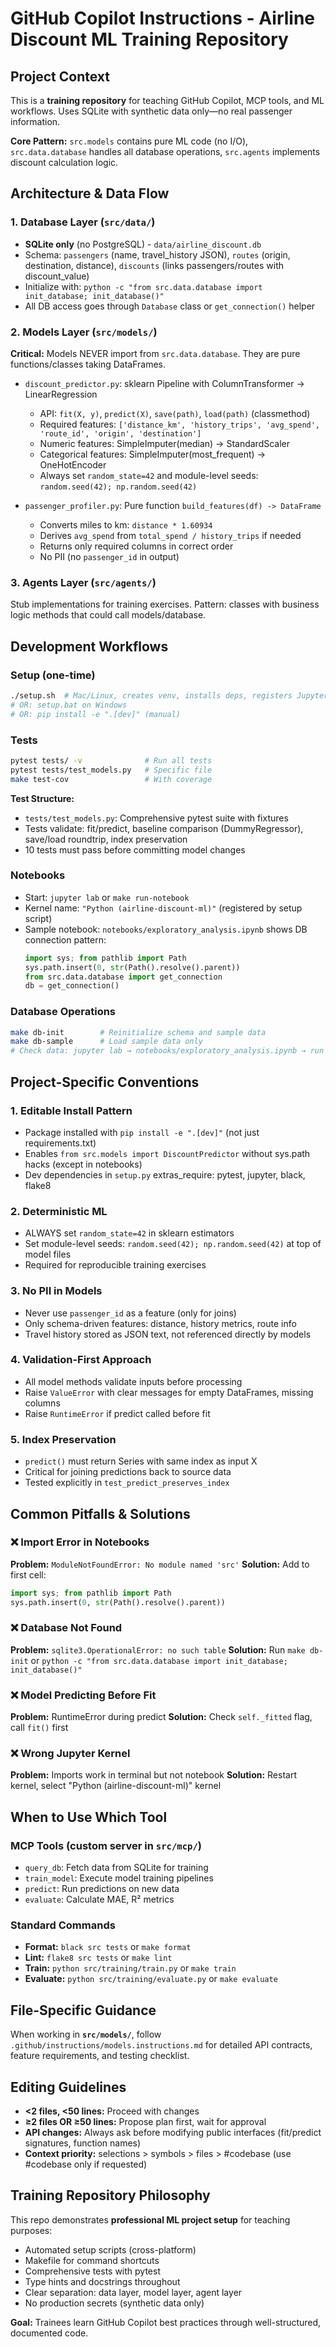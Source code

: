 # GitHub Copilot Instructions - Airline Discount ML Training Repository

## Project Context
This is a **training repository** for teaching GitHub Copilot, MCP tools, and ML workflows. Uses SQLite with synthetic data only—no real passenger information.

**Core Pattern:** `src.models` contains pure ML code (no I/O), `src.data.database` handles all database operations, `src.agents` implements discount calculation logic.

## Architecture & Data Flow

### 1. Database Layer (`src/data/`)
- **SQLite only** (no PostgreSQL) - `data/airline_discount.db`
- Schema: `passengers` (name, travel_history JSON), `routes` (origin, destination, distance), `discounts` (links passengers/routes with discount_value)
- Initialize with: `python -c "from src.data.database import init_database; init_database()"`
- All DB access goes through `Database` class or `get_connection()` helper

### 2. Models Layer (`src/models/`)
**Critical:** Models NEVER import from `src.data.database`. They are pure functions/classes taking DataFrames.

- `discount_predictor.py`: sklearn Pipeline with ColumnTransformer → LinearRegression
  - API: `fit(X, y)`, `predict(X)`, `save(path)`, `load(path)` (classmethod)
  - Required features: `['distance_km', 'history_trips', 'avg_spend', 'route_id', 'origin', 'destination']`
  - Numeric features: SimpleImputer(median) → StandardScaler
  - Categorical features: SimpleImputer(most_frequent) → OneHotEncoder
  - Always set `random_state=42` and module-level seeds: `random.seed(42); np.random.seed(42)`

- `passenger_profiler.py`: Pure function `build_features(df) -> DataFrame`
  - Converts miles to km: `distance * 1.60934`
  - Derives `avg_spend` from `total_spend / history_trips` if needed
  - Returns only required columns in correct order
  - No PII (no `passenger_id` in output)

### 3. Agents Layer (`src/agents/`)
Stub implementations for training exercises. Pattern: classes with business logic methods that could call models/database.

## Development Workflows

### Setup (one-time)
```bash
./setup.sh  # Mac/Linux, creates venv, installs deps, registers Jupyter kernel, init DB
# OR: setup.bat on Windows
# OR: pip install -e ".[dev]" (manual)
```

### Tests
```bash
pytest tests/ -v              # Run all tests
pytest tests/test_models.py   # Specific file
make test-cov                 # With coverage
```

**Test Structure:**
- `tests/test_models.py`: Comprehensive pytest suite with fixtures
- Tests validate: fit/predict, baseline comparison (DummyRegressor), save/load roundtrip, index preservation
- 10 tests must pass before committing model changes

### Notebooks
- Start: `jupyter lab` or `make run-notebook`
- Kernel name: `"Python (airline-discount-ml)"` (registered by setup script)
- Sample notebook: `notebooks/exploratory_analysis.ipynb` shows DB connection pattern:
  ```python
  import sys; from pathlib import Path
  sys.path.insert(0, str(Path().resolve().parent))
  from src.data.database import get_connection
  db = get_connection()
  ```

### Database Operations
```bash
make db-init        # Reinitialize schema and sample data
make db-sample      # Load sample data only
# Check data: jupyter lab → notebooks/exploratory_analysis.ipynb → run cells
```

## Project-Specific Conventions

### 1. **Editable Install Pattern**
- Package installed with `pip install -e ".[dev]"` (not just requirements.txt)
- Enables `from src.models import DiscountPredictor` without sys.path hacks (except in notebooks)
- Dev dependencies in `setup.py` extras_require: pytest, jupyter, black, flake8

### 2. **Deterministic ML**
- ALWAYS set `random_state=42` in sklearn estimators
- Set module-level seeds: `random.seed(42); np.random.seed(42)` at top of model files
- Required for reproducible training exercises

### 3. **No PII in Models**
- Never use `passenger_id` as a feature (only for joins)
- Only schema-driven features: distance, history metrics, route info
- Travel history stored as JSON text, not referenced directly by models

### 4. **Validation-First Approach**
- All model methods validate inputs before processing
- Raise `ValueError` with clear messages for empty DataFrames, missing columns
- Raise `RuntimeError` if predict called before fit

### 5. **Index Preservation**
- `predict()` must return Series with same index as input X
- Critical for joining predictions back to source data
- Tested explicitly in `test_predict_preserves_index`

## Common Pitfalls & Solutions

### ❌ Import Error in Notebooks
**Problem:** `ModuleNotFoundError: No module named 'src'`
**Solution:** Add to first cell:
```python
import sys; from pathlib import Path
sys.path.insert(0, str(Path().resolve().parent))
```

### ❌ Database Not Found
**Problem:** `sqlite3.OperationalError: no such table`
**Solution:** Run `make db-init` or `python -c "from src.data.database import init_database; init_database()"`

### ❌ Model Predicting Before Fit
**Problem:** RuntimeError during predict
**Solution:** Check `self._fitted` flag, call `fit()` first

### ❌ Wrong Jupyter Kernel
**Problem:** Imports work in terminal but not notebook
**Solution:** Restart kernel, select "Python (airline-discount-ml)" kernel

## When to Use Which Tool

### MCP Tools (custom server in `src/mcp/`)
- `query_db`: Fetch data from SQLite for training
- `train_model`: Execute model training pipelines
- `predict`: Run predictions on new data
- `evaluate`: Calculate MAE, R² metrics

### Standard Commands
- **Format:** `black src tests` or `make format`
- **Lint:** `flake8 src tests` or `make lint`
- **Train:** `python src/training/train.py` or `make train`
- **Evaluate:** `python src/training/evaluate.py` or `make evaluate`

## File-Specific Guidance

When working in **`src/models/`**, follow `.github/instructions/models.instructions.md` for detailed API contracts, feature requirements, and testing checklist.

## Editing Guidelines

- **<2 files, <50 lines:** Proceed with changes
- **≥2 files OR ≥50 lines:** Propose plan first, wait for approval
- **API changes:** Always ask before modifying public interfaces (fit/predict signatures, function names)
- **Context priority:** selections > symbols > files > #codebase (use #codebase only if requested)

## Training Repository Philosophy

This repo demonstrates **professional ML project setup** for teaching purposes:
- Automated setup scripts (cross-platform)
- Makefile for command shortcuts
- Comprehensive tests with pytest
- Type hints and docstrings throughout
- Clear separation: data layer, model layer, agent layer
- No production secrets (synthetic data only)

**Goal:** Trainees learn GitHub Copilot best practices through well-structured, documented code.
